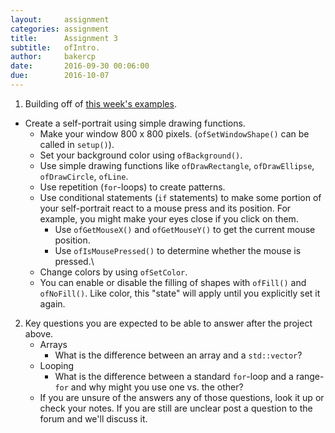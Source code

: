 ```yaml
---
layout:     assignment
categories: assignment
title:      Assignment 3
subtitle:   ofIntro.
author:     bakercp
date:       2016-09-30 00:06:00
due:        2016-10-07
---
```



1. Building off of [this week's examples](https://github.com/SAIC-ATS/ARTTECH-5010/tree/master/Week_04).
  - Create a self-portrait using simple drawing functions.
    - Make your window 800 x 800 pixels.  (`ofSetWindowShape()` can be called in `setup()`).
    - Set your background color using `ofBackground()`.
    - Use simple drawing functions like `ofDrawRectangle`, `ofDrawEllipse`, `ofDrawCircle`, `ofLine`.
    - Use repetition (`for`-loops) to create patterns.
    - Use conditional statements (`if` statements) to make some portion of your self-portrait react to a mouse press and its position.  For example, you might make your eyes close if you click on them.
        - Use `ofGetMouseX()` and `ofGetMouseY()` to get the current mouse position.
        - Use `ofIsMousePressed()` to determine whether the mouse is pressed.\
    - Change colors by using `ofSetColor`.
    - You can enable or disable the filling of shapes with `ofFill()` and `ofNoFill()`.  Like color, this "state" will apply until you explicitly set it again.

2. Key questions you are expected to be able to answer after the project above.
    - Arrays
        - What is the difference between an array and a `std::vector`?
    - Looping
        - What is the difference between a standard `for`-loop and a range-`for` and why might you use one vs. the other?
    - If you are unsure of the answers any of those questions, look it up or check your notes.  If you are still are unclear post a question to the forum and we'll discuss it.
